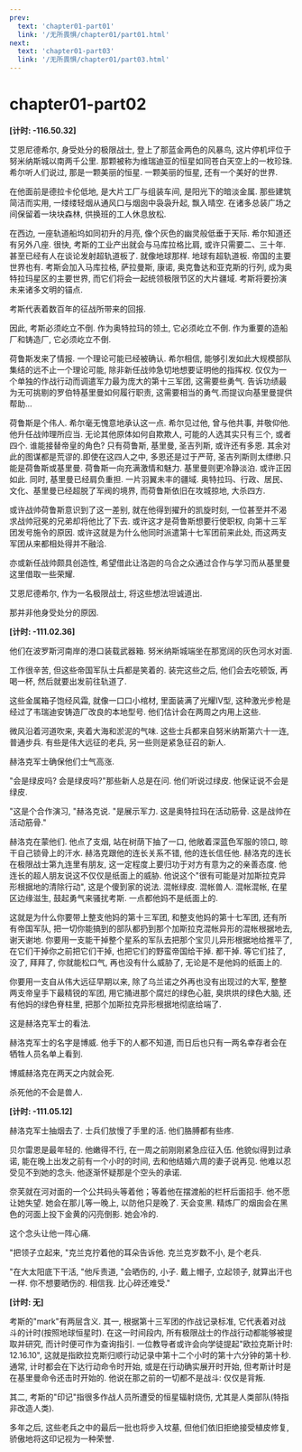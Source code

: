 ```yaml
---
prev:
  text: 'chapter01-part01'
  link: '/无所畏惧/chapter01/part01.html'
next:
  text: 'chapter01-part03'
  link: '/无所畏惧/chapter01/part03.html'
---
```


# chapter01-part02

**[计时: -116.50.32]**

艾恩尼德希尔, 身受处分的极限战士, 登上了那蓝金两色的风暴鸟, 这片停机坪位于努米纳斯城以南两千公里. 那颗被称为维瑞迪亚的恒星如同苍白天空上的一枚珍珠. 希尔听人们说过, 那是一颗美丽的恒星. 一颗美丽的恒星, 还有一个美好的世界.

在他面前是德拉卡伦低地, 是大片工厂与组装车间, 是阳光下的暗淡金属. 那些建筑简洁而实用, 一缕缕轻烟从通风口与烟囱中袅袅升起, 飘入晴空. 在诸多总装广场之间保留着一块块森林, 供换班的工人休息放松.

在西边, 一座轨道船坞如同初升的月亮, 像个灰色的幽灵般低垂于天际. 希尔知道还有另外八座. 很快, 考斯的工业产出就会与马库拉格比肩, 或许只需要二、三十年. 甚至已经有人在谈论发射超轨道板了. 就像地球那样. 地球有超轨道板. 帝国的主要世界也有. 考斯会加入马库拉格, 萨拉曼斯, 康诺, 奥克鲁达和亚克斯的行列, 成为奥特拉玛星区的主要世界, 而它们将会一起统领极限节区的大片疆域. 考斯将要扮演未来诸多文明的锚点.

考斯代表着数百年的征战所带来的回报.

因此, 考斯必须屹立不倒. 作为奥特拉玛的领土, 它必须屹立不倒. 作为重要的造船厂和铸造厂, 它必须屹立不倒.

荷鲁斯发来了情报. 一个理论可能已经被确认. 希尔相信, 能够引发如此大规模部队集结的远不止一个理论可能, 除非新任战帅急切地想要证明他的指挥权. 仅仅为一个单独的作战行动而调遣军力最为庞大的第十三军团, 这需要些勇气. 告诉功绩最为无可挑剔的罗伯特基里曼如何履行职责, 这需要相当的勇气.而提议向基里曼提供帮助…

荷鲁斯是个伟人. 希尔毫无愧意地承认这一点. 希尔见过他, 曾与他共事, 并敬仰他. 他升任战帅理所应当. 无论其他原体如何自欺欺人, 可能的人选其实只有三个, 或者四个. 谁能接替帝皇的角色? 只有荷鲁斯, 基里曼, 圣吉列斯, 或许还有多恩. 其余对此的图谋都是荒谬的.即使在这四人之中, 多恩还是过于严苛, 圣吉列斯则太缥缈.只能是荷鲁斯或基里曼. 荷鲁斯一向充满激情和魅力. 基里曼则更冷静淡泊. 或许正因如此. 同时, 基里曼已经肩负重担. 一片羽翼未丰的疆域. 奥特拉玛、行政、居民、文化、基里曼已经超脱了军阀的境界, 而荷鲁斯依旧在攻城掠地, 大杀四方.

或许战帅荷鲁斯意识到了这一差别, 就在他得到擢升的凯旋时刻, 一位甚至并不渴求战帅冠冕的兄弟却将他比了下去. 或许这才是荷鲁斯想要行使职权, 向第十三军团发号施令的原因. 或许这就是为什么他同时派遣第十七军团前来此处, 而这两支军团从来都相处得并不融洽.

亦或新任战帅颇具创造性, 希望借此让洛迦的乌合之众通过合作与学习而从基里曼这里借取一些荣耀.

艾恩尼德希尔, 作为一名极限战士, 将这些想法坦诚道出.

那并非他身受处分的原因.

**[计时: -111.02.36]**

他们在波罗斯河南岸的港口装载武器箱. 努米纳斯城端坐在那宽阔的灰色河水对面.

工作很辛苦, 但这些帝国军队士兵都是笑着的. 装完这些之后, 他们会去吃顿饭, 再喝一杯, 然后就要出发前往轨道了.

这些金属箱子饱经风霜, 就像一口口小棺材, 里面装满了光耀IV型, 这种激光步枪是经过了韦瑞迪安铸造厂改良的本地型号. 他们估计会在两周之内用上这些.

微风沿着河道吹来, 夹着大海和淤泥的气味. 这些士兵都来自努米纳斯第六十一连, 普通步兵. 有些是伟大远征的老兵, 另一些则是紧急征召的新人.

赫洛克军士确保他们士气高涨.

"会是绿皮吗? 会是绿皮吗?"那些新人总是在问. 他们听说过绿皮. 他保证说不会是绿皮.

"这是个合作演习, "赫洛克说. "是展示军力. 这是奥特拉玛在活动筋骨. 这是战帅在活动筋骨."

赫洛克在蒙他们. 他点了支烟, 站在树荫下抽了一口, 他敞着深蓝色军服的领口, 晾干自己锁骨上的汗水. 赫洛克跟他的连长关系不错, 他的连长信任他. 赫洛克的连长在极限战士第九连里有朋友, 这一定程度上要归功于对方有意为之的亲善态度. 他连长的超人朋友说这不仅仅是纸面上的威胁. 他说这个"很有可能是对加斯拉克异形根据地的清除行动", 这是个傻到家的说法. 混帐绿皮. 混帐兽人. 混帐混帐, 在星区边缘滋生, 鼓起勇气来骚扰考斯. 一点都他妈不是纸面上的.

这就是为什么你要带上整支他妈的第十三军团, 和整支他妈的第十七军团, 还有所有帝国军队, 把一切你能搞到的部队都扔到那个加斯拉克混帐异形的混帐根据地去, 谢天谢地. 你要用一支能干掉整个星系的军队去把那个宝贝儿异形根据地给推平了, 在它们干掉你之前把它们干掉, 也把它们的野蛮帝国给干掉. 都干掉. 等它们挂了, 没了, 拜拜了, 你就能松口气, 再也没有什么威胁了, 无论是不是他妈的纸面上的.

你要用一支自从伟大远征早期以来, 除了乌兰诺之外再也没有出现过的大军, 整整两支帝皇手下最精锐的军团, 用它捅进那个腐烂的绿色心脏, 臭烘烘的绿色大脑, 还有他妈的绿色脊柱里, 把那个加斯拉克异形根据地彻底给端了.

这是赫洛克军士的看法.

赫洛克军士的名字是博威. 他手下的人都不知道, 而日后也只有一两名幸存者会在牺牲人员名单上看到.

博威赫洛克在两天之内就会死.

杀死他的不会是兽人.

**[计时: -111.05.12]**

赫洛克军士抽烟去了. 士兵们放慢了手里的活. 他们胳膊都有些疼.

贝尔雷恩是最年轻的. 他嫩得不行, 在一周之前刚刚紧急应征入伍. 他貌似得到过承诺, 能在晚上出发之前有一个小时的时间, 去和他结婚六周的妻子说再见. 他难以忍受见不到她的念头. 他逐渐怀疑那是个空头的承诺.

奈芙就在河对面的一个公共码头等着他；等着他在摆渡船的栏杆后面招手. 他不愿让她失望. 她会在那儿等一晚上, 以防他只是晚了. 天会变黑. 精炼厂的烟囱会在黑色的河面上投下金黄的闪亮倒影. 她会冷的.

这个念头让他一阵心痛.

"把领子立起来, "克兰克拧着他的耳朵告诉他. 克兰克岁数不小, 是个老兵.

"在大太阳底下干活, "他斥责道, "会晒伤的, 小子. 戴上帽子, 立起领子, 就算出汗也一样. 你不想要晒伤的. 相信我. 比心碎还难受."

**[计时: 无]**

考斯的"mark"有两层含义. 其一, 根据第十三军团的作战记录标准, 它代表着对战斗的计时(按照地球恒星时). 在这一时间段内, 所有极限战士的作战行动都能够被提取并研究, 而计时便可作为查询指引. 一位教导者或许会向学徒提起"欧拉克斯计时: 12.16.10", 这就是指欧拉克斯归顺行动记录中第十二个小时的第十六分钟的第十秒. 通常, 计时都会在下达行动命令时开始, 或是在行动确实展开时开始, 但考斯计时是在基里曼命令还击时开始的. 他说在那之前的一切都不是战斗: 仅仅是背叛.

其二, 考斯的"印记"指很多作战人员所遭受的恒星辐射烧伤, 尤其是人类部队(特指非改造人类).

多年之后, 这些老兵之中的最后一批也将步入坟墓, 但他们依旧拒绝接受植皮修复, 骄傲地将这印记视为一种荣誉.
